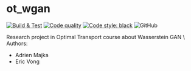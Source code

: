 # ot_wgan

[![Build & Test](https://github.com/eric-vong/ot-wgan/actions/workflows/main.yml/badge.svg)](https://github.com/eric-vong/ot-wgan/actions/workflows/main.yml)
[![Code quality](https://github.com/eric-vong/ot-wgan/actions/workflows/quality.yml/badge.svg)](https://github.com/eric-vong/ot-wgan/actions/workflows/quality.yml)
[![Code style: black](https://img.shields.io/badge/code%20style-black-000000.svg)](https://github.com/psf/black)
![GitHub](https://img.shields.io/github/license/eric-vong/ot-wgan)

Research project in Optimal Transport course about Wasserstein GAN \\
Authors:
* Adrien Majka
* Eric Vong

